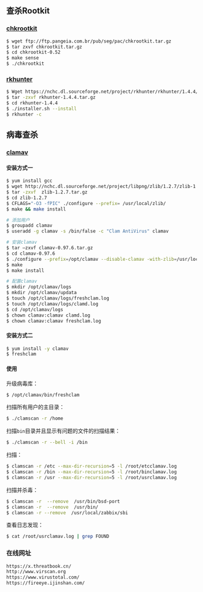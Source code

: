 ## 查杀Rootkit

### [chkrootkit](http://www.chkrootkit.org)

```bash
$ wget ftp://ftp.pangeia.com.br/pub/seg/pac/chkrootkit.tar.gz
$ tar zxvf chkrootkit.tar.gz
$ cd chkrootkit-0.52
$ make sense
$ ./chkrootkit
```

### [rkhunter](http://rkhunter.sourceforge.net)

```bash
$ Wget https://nchc.dl.sourceforge.net/project/rkhunter/rkhunter/1.4.4/rkhunter-1.4.4.tar.gz
$ tar -zxvf rkhunter-1.4.4.tar.gz
$ cd rkhunter-1.4.4
$ ./installer.sh --install
$ rkhunter -c
```

##  病毒查杀

### [clamav](http://www.clamav.net/download.html)

#### 安装方式一
```bash
$ yum install gcc
$ wget http://nchc.dl.sourceforge.net/project/libpng/zlib/1.2.7/zlib-1.2.7.tar.gz 
$ tar -zxvf  zlib-1.2.7.tar.gz
$ cd zlib-1.2.7
$ CFLAGS="-O3 -fPIC" ./configure --prefix= /usr/local/zlib/
$ make && make install 

# 添加用户
$ groupadd clamav
$ useradd -g clamav -s /bin/false -c "Clam AntiVirus" clamav

# 安装clamav
$ tar –zxvf clamav-0.97.6.tar.gz
$ cd clamav-0.97.6
$ ./configure --prefix=/opt/clamav --disable-clamav -with-zlib=/usr/local/zlib
$ make
$ make install

# 配置clamav
$ mkdir /opt/clamav/logs
$ mkdir /opt/clamav/updata
$ touch /opt/clamav/logs/freshclam.log
$ touch /opt/clamav/logs/clamd.log
$ cd /opt/clamav/logs
$ chown clamav:clamav clamd.log
$ chown clamav:clamav freshclam.log
```


#### 安装方式二
```bash
$ yum install -y clamav
$ freshclam
```

#### 使用

升级病毒库：
```bash
$ /opt/clamav/bin/freshclam 
```
扫描所有用户的主目录：
```bash
$ ./clamscan -r /home 
```
扫描`bin`目录并且显示有问题的文件的扫描结果：
```bash
$ ./clamscan -r --bell -i /bin
```
扫描：
```bash
$ clamscan -r /etc --max-dir-recursion=5 -l /root/etcclamav.log
$ clamscan -r /bin --max-dir-recursion=5 -l /root/binclamav.log
$ clamscan -r /usr --max-dir-recursion=5 -l /root/usrclamav.log
```
扫描并杀毒：
```bash
$ clamscan -r  --remove  /usr/bin/bsd-port
$ clamscan -r  --remove  /usr/bin/
$ clamscan -r --remove  /usr/local/zabbix/sbi
```
查看日志发现：
```bash
$ cat /root/usrclamav.log | grep FOUND
```

### 在线网址

```bash
https://x.threatbook.cn/
http://www.virscan.org
https://www.virustotal.com/
https://fireeye.ijinshan.com/
```